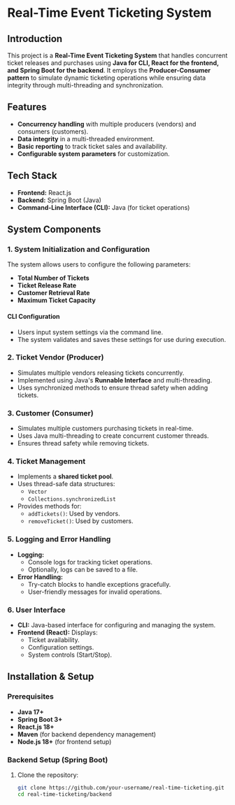 # Real-Time Event Ticketing System

## Introduction
This project is a **Real-Time Event Ticketing System** that handles concurrent ticket releases and purchases using **Java for CLI, React for the frontend, and Spring Boot for the backend**. It employs the **Producer-Consumer pattern** to simulate dynamic ticketing operations while ensuring data integrity through multi-threading and synchronization.

## Features
- **Concurrency handling** with multiple producers (vendors) and consumers (customers).
- **Data integrity** in a multi-threaded environment.
- **Basic reporting** to track ticket sales and availability.
- **Configurable system parameters** for customization.

## Tech Stack
- **Frontend:** React.js
- **Backend:** Spring Boot (Java)
- **Command-Line Interface (CLI):** Java (for ticket operations)

## System Components

### 1. System Initialization and Configuration
The system allows users to configure the following parameters:
- **Total Number of Tickets**
- **Ticket Release Rate**
- **Customer Retrieval Rate**
- **Maximum Ticket Capacity**

#### CLI Configuration
- Users input system settings via the command line.
- The system validates and saves these settings for use during execution.

### 2. Ticket Vendor (Producer)
- Simulates multiple vendors releasing tickets concurrently.
- Implemented using Java's **Runnable Interface** and multi-threading.
- Uses synchronized methods to ensure thread safety when adding tickets.

### 3. Customer (Consumer)
- Simulates multiple customers purchasing tickets in real-time.
- Uses Java multi-threading to create concurrent customer threads.
- Ensures thread safety while removing tickets.

### 4. Ticket Management
- Implements a **shared ticket pool**.
- Uses thread-safe data structures:
  - `Vector`
  - `Collections.synchronizedList`
- Provides methods for:
  - `addTickets()`: Used by vendors.
  - `removeTicket()`: Used by customers.

### 5. Logging and Error Handling
- **Logging:**
  - Console logs for tracking ticket operations.
  - Optionally, logs can be saved to a file.
- **Error Handling:**
  - Try-catch blocks to handle exceptions gracefully.
  - User-friendly messages for invalid operations.

### 6. User Interface
- **CLI:** Java-based interface for configuring and managing the system.
- **Frontend (React):** Displays:
  - Ticket availability.
  - Configuration settings.
  - System controls (Start/Stop).

## Installation & Setup

### Prerequisites
- **Java 17+**
- **Spring Boot 3+**
- **React.js 18+**
- **Maven** (for backend dependency management)
- **Node.js 18+** (for frontend setup)

### Backend Setup (Spring Boot)
1. Clone the repository:
   ```sh
   git clone https://github.com/your-username/real-time-ticketing.git
   cd real-time-ticketing/backend
